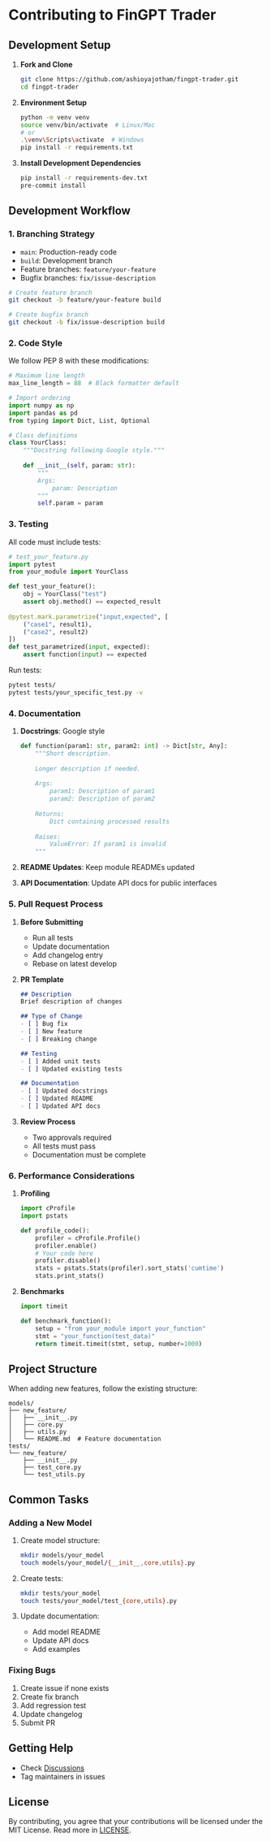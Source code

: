 # Contributing to FinGPT Trader

## Development Setup

1. **Fork and Clone**
   ```bash
   git clone https://github.com/ashioyajotham/fingpt-trader.git
   cd fingpt-trader
   ```

2. **Environment Setup**
   ```bash
   python -m venv venv
   source venv/bin/activate  # Linux/Mac
   # or
   .\venv\Scripts\activate  # Windows
   pip install -r requirements.txt
   ```

3. **Install Development Dependencies**
   ```bash
   pip install -r requirements-dev.txt
   pre-commit install
   ```

## Development Workflow

### 1. Branching Strategy

- `main`: Production-ready code
- `build`: Development branch
- Feature branches: `feature/your-feature`
- Bugfix branches: `fix/issue-description`

```bash
# Create feature branch
git checkout -b feature/your-feature build

# Create bugfix branch
git checkout -b fix/issue-description build
```

### 2. Code Style

We follow PEP 8 with these modifications:

```python
# Maximum line length
max_line_length = 88  # Black formatter default

# Import ordering
import numpy as np
import pandas as pd
from typing import Dict, List, Optional

# Class definitions
class YourClass:
    """Docstring following Google style."""
    
    def __init__(self, param: str):
        """
        Args:
            param: Description
        """
        self.param = param
```

### 3. Testing

All code must include tests:

```python
# test_your_feature.py
import pytest
from your_module import YourClass

def test_your_feature():
    obj = YourClass("test")
    assert obj.method() == expected_result
    
@pytest.mark.parametrize("input,expected", [
    ("case1", result1),
    ("case2", result2)
])
def test_parametrized(input, expected):
    assert function(input) == expected
```

Run tests:
```bash
pytest tests/
pytest tests/your_specific_test.py -v
```

### 4. Documentation

1. **Docstrings**: Google style
   ```python
   def function(param1: str, param2: int) -> Dict[str, Any]:
       """Short description.
       
       Longer description if needed.
       
       Args:
           param1: Description of param1
           param2: Description of param2
           
       Returns:
           Dict containing processed results
           
       Raises:
           ValueError: If param1 is invalid
       """
   ```

2. **README Updates**: Keep module READMEs updated
3. **API Documentation**: Update API docs for public interfaces

### 5. Pull Request Process

1. **Before Submitting**
   - Run all tests
   - Update documentation
   - Add changelog entry
   - Rebase on latest develop

2. **PR Template**
   ```markdown
   ## Description
   Brief description of changes
   
   ## Type of Change
   - [ ] Bug fix
   - [ ] New feature
   - [ ] Breaking change
   
   ## Testing
   - [ ] Added unit tests
   - [ ] Updated existing tests
   
   ## Documentation
   - [ ] Updated docstrings
   - [ ] Updated README
   - [ ] Updated API docs
   ```

3. **Review Process**
   - Two approvals required
   - All tests must pass
   - Documentation must be complete

### 6. Performance Considerations

1. **Profiling**
   ```python
   import cProfile
   import pstats
   
   def profile_code():
       profiler = cProfile.Profile()
       profiler.enable()
       # Your code here
       profiler.disable()
       stats = pstats.Stats(profiler).sort_stats('cumtime')
       stats.print_stats()
   ```

2. **Benchmarks**
   ```python
   import timeit
   
   def benchmark_function():
       setup = "from your_module import your_function"
       stmt = "your_function(test_data)"
       return timeit.timeit(stmt, setup, number=1000)
   ```

## Project Structure

When adding new features, follow the existing structure:

```
models/
├── new_feature/
│   ├── __init__.py
│   ├── core.py
│   ├── utils.py
│   └── README.md  # Feature documentation
tests/
└── new_feature/
    ├── __init__.py
    ├── test_core.py
    └── test_utils.py
```

## Common Tasks

### Adding a New Model

1. Create model structure:
   ```bash
   mkdir models/your_model
   touch models/your_model/{__init__,core,utils}.py
   ```

2. Create tests:
   ```bash
   mkdir tests/your_model
   touch tests/your_model/test_{core,utils}.py
   ```

3. Update documentation:
   - Add model README
   - Update API docs
   - Add examples

### Fixing Bugs

1. Create issue if none exists
2. Create fix branch
3. Add regression test
4. Update changelog
5. Submit PR

## Getting Help

- Check [Discussions](https://github.com/ashioyajotham/fingpt-trader/discussions)
- Tag maintainers in issues

## License

By contributing, you agree that your contributions will be licensed under the MIT License. Read more in [LICENSE](LICENSE).